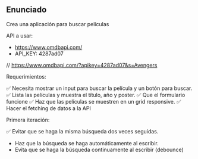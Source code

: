 ## Enunciado

Crea una aplicación para buscar películas

API a usar:

- https://www.omdbapi.com/
- API_KEY: 4287ad07

// https://www.omdbapi.com/?apikey=4287ad07&s=Avengers

Requerimientos:

✅ Necesita mostrar un input para buscar la película y un botón para buscar.
✅ Lista las películas y muestra el título, año y poster.
✅ Que el formulario funcione
✅ Haz que las películas se muestren en un grid responsive.
✅ Hacer el fetching de datos a la API

Primera iteración:

✅ Evitar que se haga la misma búsqueda dos veces seguidas.

- Haz que la búsqueda se haga automáticamente al escribir.
- Evita que se haga la búsqueda continuamente al escribir (debounce)
